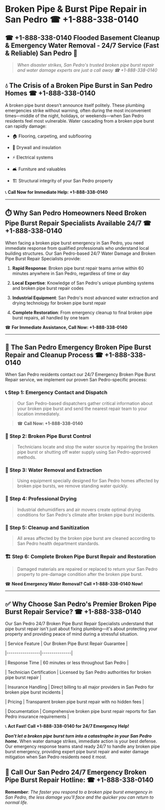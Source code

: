 # Broken Pipe & Burst Pipe Repair in San Pedro ☎ +1-888-338-0140  
## ☎ +1-888-338-0140 Flooded Basement Cleanup & Emergency Water Removal - 24/7 Service (Fast & Reliable) San Pedro 🚨  

> *When disaster strikes, San Pedro's trusted broken pipe burst repair and water damage experts are just a call away ☎ +1-888-338-0140*  

## 💧 The Crisis of a Broken Pipe Burst in San Pedro Homes ☎ +1-888-338-0140  

A broken pipe burst doesn't announce itself politely. These plumbing emergencies strike without warning, often during the most inconvenient times—middle of the night, holidays, or weekends—when San Pedro residents feel most vulnerable. Water cascading from a broken pipe burst can rapidly damage:  

* 🏠 Flooring, carpeting, and subflooring  
* 🧱 Drywall and insulation  
* ⚡ Electrical systems  
* 🛋️ Furniture and valuables  
* 🏗️ Structural integrity of your San Pedro property  

📞 **Call Now for Immediate Help: +1-888-338-0140**  

---  

## ⏱️ Why San Pedro Homeowners Need Broken Pipe Burst Repair Specialists Available 24/7 ☎ +1-888-338-0140  

When facing a broken pipe burst emergency in San Pedro, you need immediate response from qualified professionals who understand local building structures. Our San Pedro-based 24/7 Water Damage and Broken Pipe Burst Repair Specialists provide:  

1. **Rapid Response**: Broken pipe burst repair teams arrive within 60 minutes anywhere in San Pedro, regardless of time or day  
2. **Local Expertise**: Knowledge of San Pedro's unique plumbing systems and broken pipe burst repair codes  
3. **Industrial Equipment**: San Pedro's most advanced water extraction and drying technology for broken pipe burst repair  
4. **Complete Restoration**: From emergency cleanup to final broken pipe burst repairs, all handled by one team  

☎ **For Immediate Assistance, Call Now: +1-888-338-0140**  

---  

## 🔧 The San Pedro Emergency Broken Pipe Burst Repair and Cleanup Process ☎ +1-888-338-0140  

When San Pedro residents contact our 24/7 Emergency Broken Pipe Burst Repair service, we implement our proven San Pedro-specific process:  

### 📞 Step 1: Emergency Contact and Dispatch  
> Our San Pedro-based dispatchers gather critical information about your broken pipe burst and send the nearest repair team to your location immediately.  
> ☎ **Call Now: +1-888-338-0140**  

### 🚿 Step 2: Broken Pipe Burst Control  
> Technicians locate and stop the water source by repairing the broken pipe burst or shutting off water supply using San Pedro-approved methods.  

### 🌊 Step 3: Water Removal and Extraction  
> Using equipment specially designed for San Pedro homes affected by broken pipe bursts, we remove standing water quickly.  

### 💨 Step 4: Professional Drying  
> Industrial dehumidifiers and air movers create optimal drying conditions for San Pedro's climate after broken pipe burst incidents.  

### 🧼 Step 5: Cleanup and Sanitization  
> All areas affected by the broken pipe burst are cleaned according to San Pedro health department standards.  

### 🏗️ Step 6: Complete Broken Pipe Burst Repair and Restoration  
> Damaged materials are repaired or replaced to return your San Pedro property to pre-damage condition after the broken pipe burst.  

☎ **Need Emergency Water Removal? Call +1-888-338-0140 Now!**  

---  

## ✅ Why Choose San Pedro's Premier Broken Pipe Burst Repair Service? ☎ +1-888-338-0140  

Our San Pedro 24/7 Broken Pipe Burst Repair Specialists understand that pipe burst repair isn't just about fixing plumbing—it's about protecting your property and providing peace of mind during a stressful situation.  

| Service Feature | Our Broken Pipe Burst Repair Guarantee |  
|-----------------|---------------|  
| Response Time | 60 minutes or less throughout San Pedro |  
| Technician Certification | Licensed by San Pedro authorities for broken pipe burst repair |  
| Insurance Handling | Direct billing to all major providers in San Pedro for broken pipe burst incidents |  
| Pricing | Transparent broken pipe burst repair with no hidden fees |  
| Documentation | Comprehensive broken pipe burst repair reports for San Pedro insurance requirements |  

📞 **Act Fast! Call +1-888-338-0140 for 24/7 Emergency Help!**  

***Don't let a broken pipe burst turn into a catastrophe in your San Pedro home.*** When water damage strikes, immediate action is your best defense. Our emergency response teams stand ready 24/7 to handle any broken pipe burst emergency, providing expert pipe burst repair and water damage mitigation when San Pedro residents need it most.  

## 📱 Call Our San Pedro 24/7 Emergency Broken Pipe Burst Repair Hotline: ☎ +1-888-338-0140  

**Remember**: *The faster you respond to a broken pipe burst emergency in San Pedro, the less damage you'll face and the quicker you can return to normal life.*